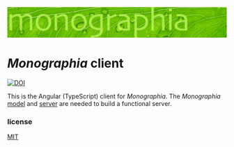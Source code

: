 <img src="./src/assets/image/monographia-banner.svg">

# *Monographia* client
[![DOI](https://zenodo.org/badge/408606612.svg)](https://zenodo.org/badge/latestdoi/408606612)

This is the Angular (TypeScript) client for *Monographia*. The *Monographia* [model](https://github.com/dpl10/monographia-model) and [server](https://github.com/dpl10/monographia-server) are needed to build a functional server.

### license
[MIT](https://github.com/dpl10/monographia-server/blob/master/LICENSE)
